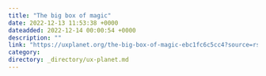 ```yaml
---
title: "The big box of magic"
date: 2022-12-13 11:53:38 +0000
dateadded: 2022-12-14 00:00:54 +0000
description: ""
link: "https://uxplanet.org/the-big-box-of-magic-ebc1fc6c5cc4?source=rss----819cc2aaeee0---4"
category:
directory: _directory/ux-planet.md
---
```

